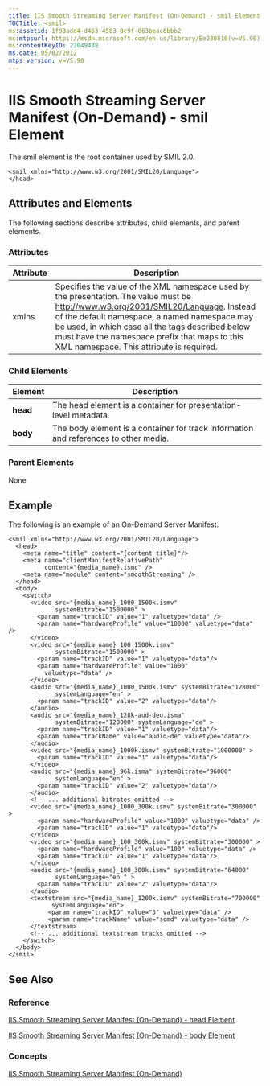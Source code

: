 ```yaml
---
title: IIS Smooth Streaming Server Manifest (On-Demand) - smil Element
TOCTitle: <smil>
ms:assetid: 1f93add4-d463-4503-8c9f-063beac6bbb2
ms:mtpsurl: https://msdn.microsoft.com/en-us/library/Ee230810(v=VS.90)
ms:contentKeyID: 22049438
ms.date: 05/02/2012
mtps_version: v=VS.90
---
```


# IIS Smooth Streaming Server Manifest (On-Demand) - smil Element

The smil element is the root container used by SMIL 2.0.

    <smil xmlns="http://www.w3.org/2001/SMIL20/Language">
    </head>

## Attributes and Elements

The following sections describe attributes, child elements, and parent elements.

### Attributes

|Attribute|Description|
|--- |--- |
|xmlns|Specifies the value of the XML namespace used by the presentation. The value must be <a href="http://www.w3.org/2001/smil20/language">http://www.w3.org/2001/SMIL20/Language</a>. Instead of the default namespace, a named namespace may be used, in which case all the tags described below must have the namespace prefix that maps to this XML namespace. This attribute is required.|

### Child Elements

|Element|Description|
|--- |--- |
|**head**|The head element is a container for presentation-level metadata.|
|**body**|The body element is a container for track information and references to other media.|


### Parent Elements

None

## Example

The following is an example of an On-Demand Server Manifest.

    <smil xmlns="http://www.w3.org/2001/SMIL20/Language">
      <head>
        <meta name="title" content="{content title}"/>
        <meta name="clientManifestRelativePath" 
              content="{media_name}.ismc" />
        <meta name="module" content="smoothStreaming" />
      </head>
      <body>
        <switch>
          <video src="{media_name}_1000_1500k.ismv" 
                 systemBitrate="1500000" >
            <param name="trackID" value="1" valuetype="data" />
            <param name="hardwareProfile" value="10000" valuetype="data" />
          </video>
          <video src="{media_name}_100_1500k.ismv" 
                 systemBitrate="1500000" >
            <param name="trackID" value="1" valuetype="data"/>
            <param name="hardwareProfile" value="1000" 
              valuetype="data" />
          </video>
          <audio src="{media_name}_1000_1500k.ismv" systemBitrate="128000" 
                 systemLanguage="en" >
            <param name="trackID" value="2" valuetype="data"/>
          </audio>
          <audio src="{media_name}_128k-aud-deu.isma" 
                 systemBitrate="128000" systemLanguage="de" >
            <param name="trackID" value="1" valuetype="data"/>
            <param name="trackName" value="audio-de" valuetype="data"/>
          </audio>
          <video src="{media_name}_1000k.ismv" systemBitrate="1000000" >
            <param name="trackID" value="1" valuetype="data"/>
          </video>
          <audio src="{media_name}_96k.isma" systemBitrate="96000" 
                 systemLanguage="en" >
            <param name="trackID" value="2" valuetype="data"/>
          </audio>
          <!-- ... additional bitrates omitted -->
          <video src="{media_name}_1000_300k.ismv" systemBitrate="300000" > 
            <param name="hardwareProfile" value="1000" valuetype="data" />
            <param name="trackID" value="1" valuetype="data"/>
          </video>
          <video src="{media_name}_100_300k.ismv" systemBitrate="300000" >
            <param name="hardwareProfile" value="100" valuetype="data" />
            <param name="trackID" value="1" valuetype="data"/>
          </video>
          <audio src="{media_name}_100_300k.ismv" systemBitrate="64000" 
                 systemLanguage="en " >
            <param name="trackID" value="2" valuetype="data"/>
          </audio>
          <textstream src="{media_name}_1200k.ismv" systemBitrate="700000" 
                systemLanguage="en">
               <param name="trackID" value="3" valuetype="data" />
               <param name="trackName" value="scmd" valuetype="data" />
          </textstream>
          <!-- ... additional textstream tracks omitted -->
        </switch>
      </body>
    </smil>

## See Also

### Reference

[IIS Smooth Streaming Server Manifest (On-Demand) - head Element](iis-smooth-streaming-server-manifest-on-demand-head-element.md)

[IIS Smooth Streaming Server Manifest (On-Demand) - body Element](iis-smooth-streaming-server-manifest-on-demand-body-element.md)

### Concepts

[IIS Smooth Streaming Server Manifest (On-Demand)](iis-smooth-streaming-server-manifest-on-demand.md)

